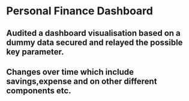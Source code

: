 # Personal Finance Dashboard
## Audited a dashboard visualisation based on a dummy data secured and relayed the possible key parameter.
## Changes over time which include savings,expense and on other different components etc.

